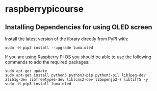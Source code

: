 # raspberrypicourse

## Installing Dependencies for using OLED screen

Install the latest version of the library directly from PyPI with:

```
sudo -H pip3 install --upgrade luma.oled
```

If you are using Raspberry Pi OS you should be able to use the following commands to add the required packages:

```
sudo apt-get update
sudo apt-get install python3 python3-pip python3-pil libjpeg-dev zlib1g-dev libfreetype6-dev liblcms2-dev libopenjp2-7 libtiff5 -y
sudo -H pip3 install luma.oled
```
